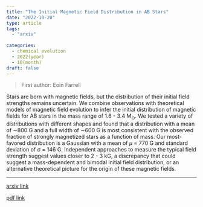 ```yaml
---
title: "The Initial Magnetic Field Distribution in AB Stars"
date: "2022-10-20"
type: article
tags:
  - "arxiv"
  
categories:
  - chemical evolution
  - 2022(year)
  - 10(month)
draft: false
---
```

> First author: Eoin Farrell

 Stars are born with magnetic fields, but the distribution of their initial
field strengths remains uncertain. We combine observations with theoretical
models of magnetic field evolution to infer the initial distribution of
magnetic fields for AB stars in the mass range of 1.6 - 3.4 M$_{\odot}$. We
tested a variety of distributions with different shapes and found that a
distribution with a mean of $\sim$800 G and a full width of $\sim$600 G is most
consistent with the observed fraction of strongly magnetized stars as a
function of mass. Our most-favored distribution is a Gaussian with a mean of
$\mu$ = 770 G and standard deviation of $\sigma$ = 146 G. Independent
approaches to measure the typical field strength suggest values closer to 2 - 3
kG, a discrepancy that could suggest a mass-dependent and bimodal initial field
distribution, or an alternative theoretical picture for the origin of these
magnetic fields.

---
[arxiv link](http://arxiv.org/abs/2210.11180v1)

[pdf link](http://arxiv.org/pdf/2210.11180v1)